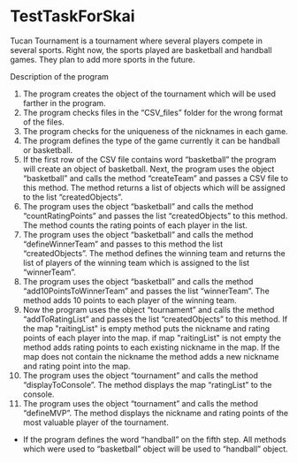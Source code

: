 # TestTaskForSkai
Tucan Tournament is a tournament where several players compete in several sports. Right now, the sports played are basketball and handball games. 
They plan to add more sports in the future.

Description of the program
1. The program creates the object of the tournament which will be used farther in the program.
2. The program checks files in the “CSV_files” folder for the wrong format of the files.
3. The program checks for the uniqueness of the nicknames in each game.
4. The program defines the type of the game currently it can be handball or basketball.
5. If the first row of the CSV file contains word “basketball” the program will create an object of basketball. Next, the program uses the object “basketball” 
and calls the method “createTeam” and passes a CSV file to this method. The method returns a list of objects which will be assigned to the list “createdObjects”. 
6. The program uses the object “basketball” and calls the method “countRatingPoints” and passes the list “createdObjects” to this method. The method counts the 
rating points of each player in the list. 
7. The program uses the object “basketball” and calls the method “defineWinnerTeam” and passes to this method the list “createdObjects”. The method defines 
the winning team and returns the list of players of the winning team which is assigned to the list “winnerTeam”.
8. The program uses the object “basketball” and calls the method “add10PointsToWinnerTeam” and passes the list “winnerTeam”. The method adds 10 points to each player 
of the winning team.
9. Now the program uses the object “tournament” and calls the method “addToRatingList” and passes the list “createdObjects” to this method. 
If the map "raitingList" is empty method puts the nickname and rating points of each player into the map. if map "raitingList" is not empty the method adds rating 
points to each existing nickname in the map. If the map does not contain the nickname the method adds a new nickname and rating point into the map.
10. The program uses the object “tournament” and calls the method “displayToConsole”. The method displays the map “ratingList” to the console.
11. The program uses the object “tournament” and calls the method “defineMVP”. The method displays the nickname and rating points of the most valuable player of the tournament.
* If the program defines the word “handball” on the fifth step. All methods which were used to “basketball” object will be used to “handball” object.
